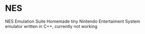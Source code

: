 # NES
NES Emulation Suite
Homemade tiny Nintendo Entertaiment System emulator written in C++, currently not working
